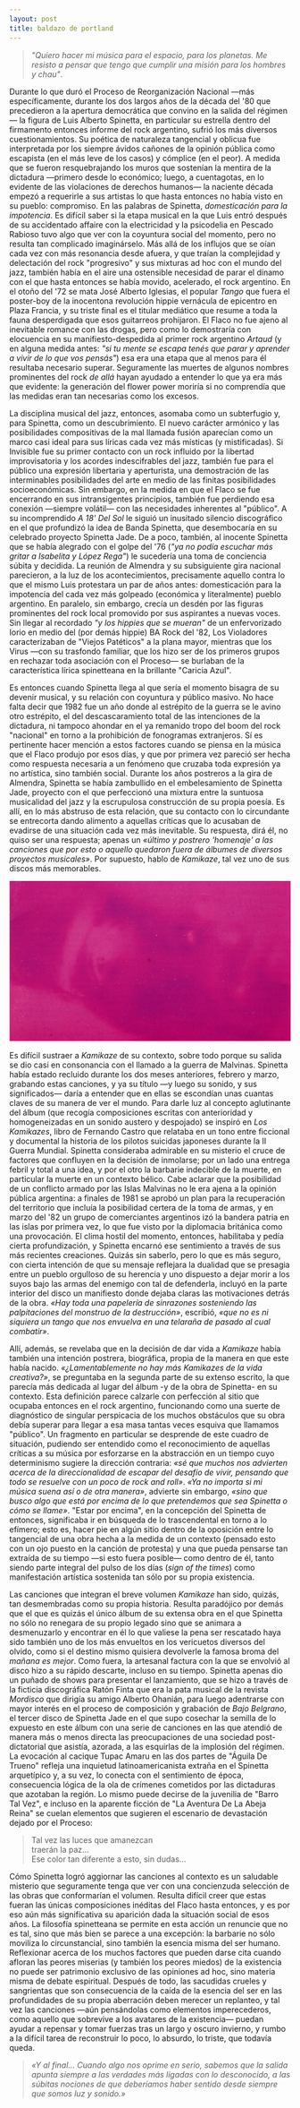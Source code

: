 ```yaml
---
layout: post
title: baldazo de portland
---
```


>*"Quiero hacer mi música para el espacio, para los planetas. Me resisto a pensar que tengo que cumplir una misión para los hombres y chau"*.

Durante lo que duró el Proceso de Reorganización Nacional —más específicamente, durante los dos largos años de la década del '80 que precedieron a la apertura democrática que convino en la salida del régimen— la figura de Luis Alberto Spinetta, en particular su estrella dentro del firmamento entonces informe del rock argentino, sufrió los más diversos cuestionamientos. Su poética de naturaleza tangencial y oblicua fue interpretada por los siempre ávidos cañones de la opinión pública como escapista (en el más leve de los casos) y cómplice (en el peor). A medida que se fueron resquebrajando los muros que sostenían la mentira de la dictadura —primero desde lo económico; luego, a cuentagotas, en lo evidente de las violaciones de derechos humanos— la naciente década empezó a requerirle a sus artistas lo que hasta entonces no había visto en su pueblo: compromiso. En las palabras de Spinetta, *domesticación para la impotencia*. Es difícil saber si la etapa musical en la que Luis entró después de su accidentado affaire con la electricidad y la psicodelia en Pescado Rabioso tuvo algo que ver con la coyuntura social del momento, pero no resulta tan complicado imaginárselo. Más allá de los influjos que se oían cada vez con más resonancia desde afuera, y que traían la complejidad y delectación del rock "progresivo" y sus mixturas ad hoc con el mundo del jazz, también había en el aire una ostensible necesidad de parar el dínamo con el que hasta entonces se había movido, acelerado, el rock argentino. En el otoño del '72 se mata José Alberto Iglesias, el popular *Tango* que fuera el poster-boy de la inocentona revolución hippie vernácula de epicentro en Plaza Francia, y su triste final es el titular mediático que resume a toda la fauna desperdigada que esos guitarreos prohijaron. El Flaco no fue ajeno al inevitable romance con las drogas, pero como lo demostraría con elocuencia en su manifiesto-despedida al primer rock argentino *Artaud* (y en alguna medida antes: *"si tu mente se escapa tenés que parar y aprender a vivir de lo que vos pensás"*) esa era una etapa que al menos para él resultaba necesario superar. Seguramente las muertes de algunos nombres prominentes del rock *de allá* hayan ayudado a entender lo que ya era más que evidente: la generación del flower power moriría si no comprendía que las medidas eran tan necesarias como los excesos.

La disciplina musical del jazz, entonces, asomaba como un subterfugio y, para Spinetta, como un descubrimiento. El nuevo carácter armónico y las posibilidades compositivas de la mal llamada fusión aparecían como un marco casi ideal para sus líricas cada vez más místicas (y mistificadas). Si Invisible fue su primer contacto con un rock influido por la libertad improvisatoria y los acordes indescifrables del jazz, también fue para el público una expresión libertaria y aperturista, una demostración de las interminables posibilidades del arte en medio de las finitas posibilidades socioeconómicas. Sin embargo, en la medida en que el Flaco se fue encerrando en sus intransigentes principios, también fue perdiendo esa conexión —siempre volátil— con las necesidades inherentes al "público". A su incomprendido *A 18' Del Sol* le siguió un inusitado silencio discográfico en el que profundizó la idea de Banda Spinetta, que desembocaría en su celebrado proyecto Spinetta Jade. De a poco, también, al inocente Spinetta que se había alegrado con el golpe del '76 (*"ya no podía escuchar más gritar a Isabelita y López Rega"*) le sucedería una toma de conciencia súbita y decidida. La reunión de Almendra y su subsiguiente gira nacional parecieron, a la luz de los acontecimientos, precisamente aquello contra lo que el mismo Luis protestara un par de años antes: domesticación para la impotencia del cada vez más golpeado (económica y literalmente) pueblo argentino. En paralelo, sin embargo, crecía un desdén por las figuras prominentes del rock local promovido por sus aspirantes a nuevas voces. Sin llegar al recordado *"y los hippies que se mueran"* de un enfervorizado Iorio en medio del (por demás hippie) BA Rock del '82, Los Violadores caracterizaban de "Viejos Patéticos" a la plana mayor, mientras que los Virus —con su trasfondo familiar, que los hizo ser de los primeros grupos en rechazar toda asociación con el Proceso— se burlaban de la característica lírica spinetteana en la brillante "Caricia Azul".

Es entonces cuando Spinetta llega al que sería el momento bisagra de su devenir musical, y su relación con coyuntura y público masivo. No hace falta decir que 1982 fue un año donde al estrépito de la guerra se le avino otro estrépito, el del descascaramiento total de las intenciones de la dictadura, ni tampoco ahondar en el ya remanido tropo del boom del rock "nacional" en torno a la prohibición de fonogramas extranjeros. Sí es pertinente hacer mención a estos factores cuando se piensa en la música que el Flaco produjo por esos días, y que por primera vez pareció ser hecha como respuesta necesaria a un fenómeno que cruzaba toda expresión ya no artística, sino también social. Durante los años postreros a la gira de Almendra, Spinetta se había zambullido en el embelesamiento de Spinetta Jade, proyecto con el que perfeccionó una mixtura entre la suntuosa musicalidad del jazz y la escrupulosa construcción de su propia poesía. Es allí, en lo más abstruso de esta relación, que su contacto con lo circundante se entrecorta dando alimento a aquellas críticas que lo acusaban de evadirse de una situación cada vez más inevitable. Su respuesta, dirá él, no quiso ser una respuesta; apenas un *«último y postrero 'homenaje' a las canciones que por esto o aquello quedaron fuera de álbumes de diversos proyectos musicales»*. Por supuesto, hablo de *Kamikaze*, tal vez uno de sus discos más memorables.

![alt text](https://raw.githubusercontent.com/irigoin/irigoin.github.io/master/images/kamikaze.png "El noble kamikaze")

Es difícil sustraer a *Kamikaze* de su contexto, sobre todo porque su salida se dio casi en consonancia con el llamado a la guerra de Malvinas. Spinetta había estado recluido durante los dos meses anteriores, febrero y marzo, grabando estas canciones, y ya su título —y luego su sonido, y sus significados— daría a entender que en ellas se escondían unas cuantas claves de su manera de ver el mundo. Para darle luz al concepto aglutinante del álbum (que recogía composiciones escritas con anterioridad y homogeneizadas en un sonido austero y despojado) se inspiró en *Los Kamikazes*, libro de Fernando Castro que relataba en un tono entre ficcional y documental la historia de los pilotos suicidas japoneses durante la II Guerra Mundial. Spinetta consideraba admirable en su misterio el cruce de factores que confluyen en la decisión de inmolarse; por un lado una entrega febril y total a una idea, y por el otro la barbarie indecible de la muerte, en particular la muerte en un contexto bélico. Cabe aclarar que la posibilidad de un conflicto armado por las Islas Malvinas no le era ajena a la opinión pública argentina: a finales de 1981 se aprobó un plan para la recuperación del territorio que incluía la posibilidad certera de la toma de armas, y en marzo del '82 un grupo de comerciantes argentinos izó la bandera patria en las islas por primera vez, lo que fue visto por la diplomacia británica como una provocación. El clima hostil del momento, entonces, habilitaba y pedía cierta profundización, y Spinetta encarnó ese sentimiento a través de sus más recientes creaciones. Quizás sin saberlo, pero lo que es más seguro, con cierta intención de que su mensaje reflejara la dualidad que se presagia entre un pueblo orgulloso de su herencia y uno dispuesto a dejar morir a los suyos bajo las armas del enemigo con tal de defenderla, incluyó en la parte interior del disco un manifiesto donde dejaba claras las motivaciones detrás de la obra. *«Hay toda una papelería de sinrazones sosteniendo las palpitaciones del monstruo de la destrucción»*, escribió, *«que no es ni siquiera un tango que nos envuelva en una telaraña de pasado al cual combatir»*.

Allí, además, se revelaba que en la decisión de dar vida a *Kamikaze* había también una intención postrera, biográfica, propia de la manera en que este había nacido. *«¿Lamentablemente no hay más Kamikazes de la vida creativa?»*, se preguntaba en la segunda parte de su extenso escrito, la que parecía más dedicada al lugar del álbum -y de la obra de Spinetta- en su contexto. Esta definición parece calzarle con perfección al sitio que ocupaba entonces en el rock argentino, funcionando como una suerte de diagnóstico de singular perspicacia de los muchos obstáculos que su obra debía superar para llegar a esa masa tantas veces esquiva que llamamos "público". Un fragmento en particular se desprende de este cuadro de situación, pudiendo ser entendido como el reconocimiento de aquellas críticas a su música por esforzarse en la abstracción en un tiempo cuyo determinismo sugiere la dirección contraria: *«sé que muchos nos advierten acerca de la direccionalidad de escapar del desafío de vivir, pensando que todo se resuelve con un poco de rock and roll»*. *«Ya no importa si mi música suena así o de otra manera»*, advierte sin embargo, *«sino que busco algo que está por encima de lo que pretendemos que sea Spinetta o cómo se llame»*. "Estar por encima", en la concepción del Spinetta de entonces, significaba ir en búsqueda de lo trascendental en torno a lo efímero; esto es, hacer pie en algún sitio dentro de la oposición entre lo tangencial de una obra hecha a la medida de un contexto (pensado esto con un ojo puesto en la canción de protesta) y una que pueda pensarse tan extraída de su tiempo —si esto fuera posible— como dentro de él, tanto siendo parte integral del pulso de los días (*sign of the times*) como manifestación artística sostenida tan sólo por su propia existencia.

Las canciones que integran el breve volumen *Kamikaze* han sido, quizás, tan desmembradas como su propia historia. Resulta paradójico por demás que el que es quizás el único álbum de su extensa obra en el que Spinetta no sólo no renegara de su propio legado sino que se animara a desmenuzarlo y encontrar en él lo que valiese la pena ser rescatado haya sido también uno de los más envueltos en los vericuetos diversos del olvido, como si el destino mismo quisiera devolverle la famosa broma del *mañana es mejor*. Como fuera, la artesanal factura con la que se envolvió al disco hizo a su rápido descarte, incluso en su tiempo. Spinetta apenas dio un puñado de shows para presentar el lanzamiento, que se hizo a través de la ficticia discográfica Ratón Finta que era la pata musical de la revista *Mordisco* que dirigía su amigo Alberto Ohanián, para luego adentrarse con mayor interés en el proceso de composición y grabación de *Bajo Belgrano*, el tercer disco de Spinetta Jade en el que supo cosechar la semilla de lo expuesto en este álbum con una serie de canciones en las que atendió de manera más o menos directa las preocupaciones de una sociedad post-dictatorial que asistía, azorada, a las esquirlas de la implosión del régimen. La evocación al cacique Tupac Amaru en las dos partes de "Águila De Trueno" refleja una inquietud latinoamericanista extraña en el Spinetta arquetípico y, a su vez, lo conecta con el sentimiento de época, consecuencia lógica de la ola de crímenes cometidos por las dictaduras que azotaban la región. Lo mismo puede decirse de la juvenilia de "Barro Tal Vez", e incluso en la aparente ficción de "La Aventura De La Abeja Reina" se cuelan elementos que sugieren el escenario de devastación dejado por el Proceso:

>Tal vez las luces que amanezcan  
>traerán la paz...  
>Ese color tan diferente a esto, sin dudas...

Cómo Spinetta logró aggiornar las canciones al contexto es un saludable misterio que seguramente tenga que ver con una concienzuda selección de las obras que conformarían el volumen. Resulta difícil creer que estas fueran las únicas composiciones inéditas del Flaco hasta entonces, y es por eso aún más significativa su aparición dada la situación social de esos años. La filosofía spinetteana se permite en esta acción un renuncie que no es tal, sino que más bien se parece a una excepción: la barbarie no sólo moviliza lo circunstancial, sino también la esencia misma del ser humano. Reflexionar acerca de los muchos factores que pueden darse cita cuando afloran las peores miserias (y también los peores miedos) de la existencia no puede ser patrimonio exclusivo de las opiniones ad hoc, sino materia misma de debate espiritual. Después de todo, las sacudidas crueles y sangrientas que son consecuencia de la caída de la esencia del ser en las profundidades de su propia aberración deben merecer un replanteo, y tal vez las canciones —aún pensándolas como elementos imperecederos, como aquello que sobrevive a los avatares de la existencia— puedan ayudar a repensar y tomar fuerzas tras un largo y oscuro invierno, y rumbo a la difícil tarea de reconstruir lo poco, lo absurdo, lo triste, que todavía queda.

>*«Y al final... Cuando algo nos oprime en serio, sabemos que la salida apunta siempre a las verdades más ligadas con lo desconocido, a las súbitas nociones de que deberíamos haber sentido desde siempre que somos luz y sonido.»*
